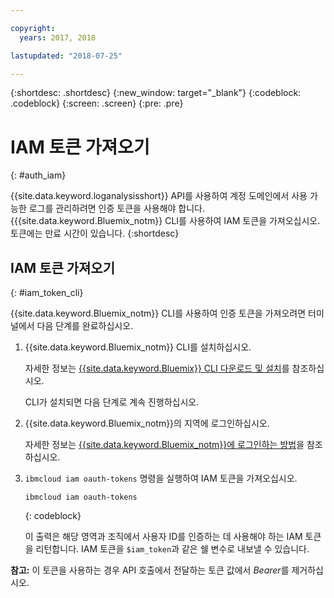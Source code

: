 ```yaml
---

copyright:
  years: 2017, 2018

lastupdated: "2018-07-25"

---
```



{:shortdesc: .shortdesc}
{:new_window: target="_blank"}
{:codeblock: .codeblock}
{:screen: .screen}
{:pre: .pre}


# IAM 토큰 가져오기
{: #auth_iam}

{{site.data.keyword.loganalysisshort}} API를 사용하여 계정 도메인에서 사용 가능한 로그를 관리하려면 인증 토큰을 사용해야 합니다. {{{site.data.keyword.Bluemix_notm}} CLI를 사용하여 IAM 토큰을 가져오십시오. 토큰에는 만료 시간이 있습니다. 
{:shortdesc}


## IAM 토큰 가져오기
{: #iam_token_cli}

{{site.data.keyword.Bluemix_notm}} CLI를 사용하여 인증 토큰을 가져오려면 터미널에서 다음 단계를 완료하십시오.

1. {{site.data.keyword.Bluemix_notm}} CLI를 설치하십시오.

   자세한 정보는 [{{site.data.keyword.Bluemix}} CLI 다운로드 및 설치](/docs/cli/index.html#overview)를 참조하십시오.
   
   CLI가 설치되면 다음 단계로 계속 진행하십시오.
    
2. {{site.data.keyword.Bluemix_notm}}의 지역에 로그인하십시오. 

    자세한 정보는 [{{site.data.keyword.Bluemix_notm}}에 로그인하는 방법](/docs/services/CloudLogAnalysis/qa/cli_qa.html#login)을 참조하십시오.
	
3. `ibmcloud iam oauth-tokens` 명령을 실행하여 IAM 토큰을 가져오십시오.

    ```
	ibmcloud iam oauth-tokens
	```
	{: codeblock}
	
	이 출력은 해당 영역과 조직에서 사용자 ID를 인증하는 데 사용해야 하는 IAM 토큰을 리턴합니다. IAM 토큰을 `$iam_token`과 같은 쉘 변수로 내보낼 수 있습니다.



**참고:** 이 토큰을 사용하는 경우 API 호출에서 전달하는 토큰 값에서 *Bearer*를 제거하십시오.

